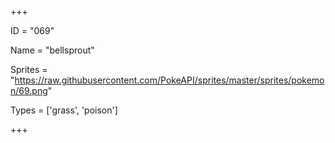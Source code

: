 




+++

ID = "069"

Name = "bellsprout"

Sprites = "https://raw.githubusercontent.com/PokeAPI/sprites/master/sprites/pokemon/69.png"

Types = ['grass', 'poison']

+++

